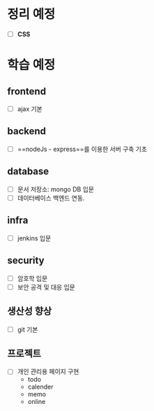 # 정리 예정
- [ ] **CSS**

# 학습 예정
## frontend
- [ ] ajax 기본
## backend
- [ ] ==nodeJs - express==를 이용한 서버 구축 기초
## database
- [ ] 문서 저장소: mongo DB 입문
- [ ] 데이터베이스 백엔드 연동.
## infra
- [ ] jenkins 입문
## security
- [ ] 암호학 입문
- [ ] 보안 공격 및 대응 입문
## 생산성 향상
- [ ] git 기본
## 프로젝트
- [ ] 개인 관리용 페이지 구현
	- todo
	- calender
	- memo
	- online